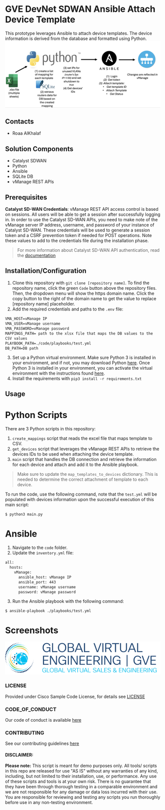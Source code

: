 # GVE DevNet SDWAN Ansible Attach Device Template
This prototype leverages Ansible to attach device templates. The device information is derived from the database and formatted using Python. 
![/IMAGES/worflow.png](/IMAGES/workflow.png)

## Contacts
* Roaa AlKhalaf

## Solution Components
* Catalyst SDWAN
* Python
* Ansible
* SQLite DB
* vManage REST APIs



## Prerequisites
**Catalyst SD-WAN Credentials**: vManage REST API access control is based on sessions. All users will be able to get a session after successfully logging in. In order to use the Catalyst SD-WAN APIs, you need to make note of the vManage server IP address, username, and password of your instance of Catalyst SD-WAN. These credentials will be used to generate a session token and a CSRF prevention token if needed for POST operations. Note these values to add to the credentials file during the installation phase.

> For more information about Catalyst SD-WAN API authentication, read the [documentation](https://developer.cisco.com/docs/sdwan/#!authentication/how-to-authenticate)

## Installation/Configuration
1. Clone this repository with `git clone [repository name]`. To find the repository name, click the green `Code` button above the repository files. Then, the dropdown menu will show the https domain name. Click the copy button to the right of the domain name to get the value to replace [repository name] placeholder.
2. Add the required credentials and paths to the `.env` file:
```
VMA_HOST=vManage IP
VMA_USER=vManage username
VMA_PASSWORD=vManage password
MAPPINGS_PATH= path to the xlsx file that maps the DB values to the CSV values
PLAYBOOK_PATH=./code/playbooks/test.yml
DB_PATH=DB path
```
3. Set up a Python virtual environment. Make sure Python 3 is installed in your environment, and if not, you may download Python [here](https://www.python.org/downloads/). Once Python 3 is installed in your environment, you can activate the virtual environment with the instructions found [here](https://docs.python.org/3/tutorial/venv.html).
4. Install the requirements with `pip3 install -r requirements.txt`

## Usage

# Python Scripts
There are 3 Python scripts in this repository: 
1. `create_mappings` script that reads the excel file that maps template to CSV. 
2. `get_devices` script that leverages the vManage REST APIs to retrieve the devices IDs to be used when attaching the device template. 
3. `main` script that handles the DB connection and retrieve the information for each device and attach and add it to the Ansible playbook. 

> Make sure to update the `map_templates_to_devices` dictionary. This is needed to determine the correct attachment of template to each device. 

To run the code, use the following command, note that the `test.yml` will be populated with devices information upon the successful execution of this main script:
```
$ python3 main.py
```
# Ansible 
1. Navigate to the `code` folder. 
2. Update the `inventory.yml` file:
```
all:
  hosts:
    vManage:
      ansible_host: vManage IP
      ansible_port: 443
      username: vManage username
      password: vManage password
```
3. Run the Ansible playbook with the following command:
```
$ ansible-playbook ./playbooks/test.yml
```

#
# Screenshots

![/IMAGES/0image.png](/IMAGES/0image.png)

### LICENSE

Provided under Cisco Sample Code License, for details see [LICENSE](LICENSE.md)

### CODE_OF_CONDUCT

Our code of conduct is available [here](CODE_OF_CONDUCT.md)

### CONTRIBUTING

See our contributing guidelines [here](CONTRIBUTING.md)

#### DISCLAIMER:
<b>Please note:</b> This script is meant for demo purposes only. All tools/ scripts in this repo are released for use "AS IS" without any warranties of any kind, including, but not limited to their installation, use, or performance. Any use of these scripts and tools is at your own risk. There is no guarantee that they have been through thorough testing in a comparable environment and we are not responsible for any damage or data loss incurred with their use.
You are responsible for reviewing and testing any scripts you run thoroughly before use in any non-testing environment.
